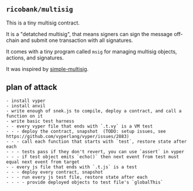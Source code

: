 ## `ricobank/multisig`

This is a tiny multisig contract.

It is a "detatched multisig", that means signers can sign the
message off-chain and submit one transaction with all signatures.

It comes with a tiny program called `msig` for managing multisig
objects, actions, and signatures.

It was inspired by [simple-multisig](https://github.com/christianlundkvist/simple-multisig/).

## plan of attack

```
- install vyper
- install anvil
- write enough of snek.js to compile, deploy a contract, and call a function on it
- write basic test harness
- - every vyper file that ends with `.t.vy` is a VM test
- - - deploy the contract, snapshot  (TODO: setup issues, see https://github.com/vyperlang/vyper/issues/2883)
- - - call each function that starts with `test`, restore state after each
- - - tests pass if they don't revert, you can use `assert` in vyper
- - - if test object emits `echo()` then next event from test must equal next event from target
- - every js file that ends with `.t.js` is a test
- - - deploy every contract, snapshot
- - - run every js test file, restore state after each
- - - - provide deployed objects to test file's `globalThis`
```